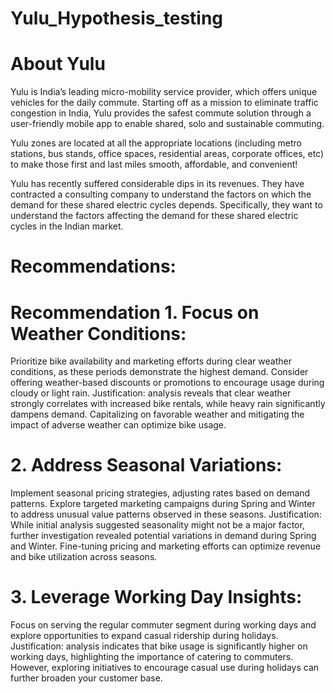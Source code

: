 # Yulu_Hypothesis_testing

# About Yulu

Yulu is India’s leading micro-mobility service provider, which offers unique vehicles for the daily commute. Starting off as a mission to eliminate traffic congestion in India, Yulu provides the safest commute solution through a user-friendly mobile app to enable shared, solo and sustainable commuting.

Yulu zones are located at all the appropriate locations (including metro stations, bus stands, office spaces, residential areas, corporate offices, etc) to make those first and last miles smooth, affordable, and convenient!

Yulu has recently suffered considerable dips in its revenues. They have contracted a consulting company to understand the factors on which the demand for these shared electric cycles depends. Specifically, they want to understand the factors affecting the demand for these shared electric cycles in the Indian market.

# Recommendations:

# Recommendation 1. Focus on Weather Conditions:
 Prioritize bike availability and marketing efforts during clear weather conditions, as these periods demonstrate the highest demand. Consider offering weather-based discounts or promotions to encourage usage during cloudy or light rain.
 Justification: analysis reveals that clear weather strongly correlates with increased bike rentals, while heavy rain significantly dampens demand. Capitalizing on favorable weather and mitigating the impact of adverse weather can optimize bike usage.
 
# 2. Address Seasonal Variations:
Implement seasonal pricing strategies, adjusting rates based on demand patterns. Explore targeted marketing campaigns during Spring and Winter to address unusual value patterns observed in these seasons.
Justification: While initial analysis suggested seasonality might not be a major factor, further investigation revealed potential variations in demand during Spring and Winter. Fine-tuning pricing and marketing efforts can optimize revenue and bike utilization across seasons.

# 3. Leverage Working Day Insights:
Focus on serving the regular commuter segment during working days and explore opportunities to expand casual ridership during holidays.
Justification: analysis indicates that bike usage is significantly higher on working days, highlighting the importance of catering to commuters. However, exploring initiatives to encourage casual use during holidays can further broaden your customer base.
